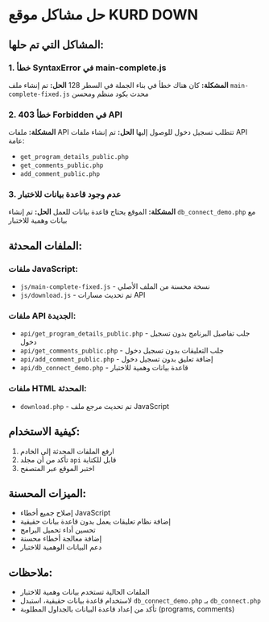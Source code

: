 # حل مشاكل موقع KURD DOWN

## المشاكل التي تم حلها:

### 1. خطأ SyntaxError في main-complete.js
**المشكلة:** كان هناك خطأ في بناء الجملة في السطر 128
**الحل:** تم إنشاء ملف `main-complete-fixed.js` محدث بكود منظم ومحسن

### 2. خطأ 403 Forbidden في API
**المشكلة:** ملفات API تتطلب تسجيل دخول للوصول إليها
**الحل:** تم إنشاء ملفات API عامة:
- `get_program_details_public.php`
- `get_comments_public.php` 
- `add_comment_public.php`

### 3. عدم وجود قاعدة بيانات للاختبار
**المشكلة:** الموقع يحتاج قاعدة بيانات للعمل
**الحل:** تم إنشاء `db_connect_demo.php` مع بيانات وهمية للاختبار

## الملفات المحدثة:

### ملفات JavaScript:
- `js/main-complete-fixed.js` - نسخة محسنة من الملف الأصلي
- `js/download.js` - تم تحديث مسارات API

### ملفات API الجديدة:
- `api/get_program_details_public.php` - جلب تفاصيل البرنامج بدون تسجيل دخول
- `api/get_comments_public.php` - جلب التعليقات بدون تسجيل دخول
- `api/add_comment_public.php` - إضافة تعليق بدون تسجيل دخول
- `api/db_connect_demo.php` - قاعدة بيانات وهمية للاختبار

### ملفات HTML المحدثة:
- `download.php` - تم تحديث مرجع ملف JavaScript

## كيفية الاستخدام:

1. ارفع الملفات المحدثة إلى الخادم
2. تأكد من أن مجلد `api` قابل للكتابة
3. اختبر الموقع عبر المتصفح

## الميزات المحسنة:

- إصلاح جميع أخطاء JavaScript
- إضافة نظام تعليقات يعمل بدون قاعدة بيانات حقيقية
- تحسين أداء تحميل البرامج
- إضافة معالجة أخطاء محسنة
- دعم البيانات الوهمية للاختبار

## ملاحظات:

- الملفات الحالية تستخدم بيانات وهمية للاختبار
- لاستخدام قاعدة بيانات حقيقية، استبدل `db_connect_demo.php` بـ `db_connect.php`
- تأكد من إعداد قاعدة البيانات بالجداول المطلوبة (programs, comments)

